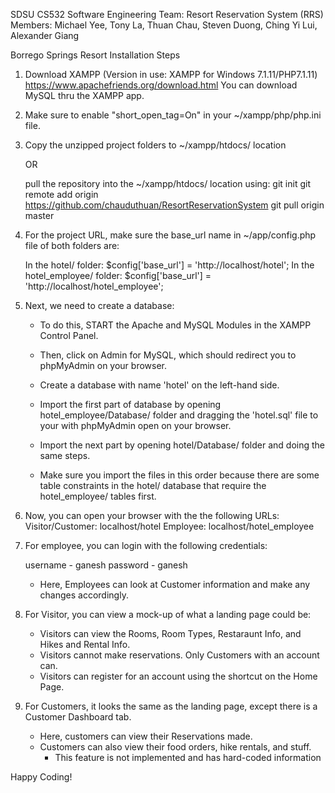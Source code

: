 SDSU CS532 Software Engineering
Team: Resort Reservation System (RRS)
Members: Michael Yee, Tony La, Thuan Chau, Steven Duong, Ching Yi Lui, Alexander Giang


Borrego Springs Resort Installation Steps

1. Download XAMPP (Version in use: XAMPP for Windows 7.1.11/PHP7.1.11)
	https://www.apachefriends.org/download.html
   You can download MySQL thru the XAMPP app.

2. Make sure to enable "short_open_tag=On" in your ~/xampp/php/php.ini file.

3. Copy the unzipped project folders to ~/xampp/htdocs/ location 

	OR
	
	pull the repository into the ~/xampp/htdocs/ location using: 
	git init
	git remote add origin https://github.com/chauduthuan/ResortReservationSystem
	git pull origin master

4. For the project URL, make sure the base_url name in ~/app/config.php file of both folders are:
	
	In the hotel/ folder: 
		$config['base_url'] = 'http://localhost/hotel';
	In the hotel_employee/ folder:
		$config['base_url'] = 'http://localhost/hotel_employee';

5. Next, we need to create a database:
	- To do this, START the Apache and MySQL Modules in the XAMPP Control Panel.
	- Then, click on Admin for MySQL, which should redirect you to phpMyAdmin on your browser.

	- Create a database with name 'hotel' on the left-hand side.
	- Import the first part of database by opening hotel_employee/Database/ folder and dragging 
	the 'hotel.sql' file to your with phpMyAdmin open on your browser.
	- Import the next part by opening hotel/Database/ folder and doing the same steps.
	- Make sure you import the files in this order because there are some table constraints in 
	the hotel/ database that require the hotel_employee/ tables first.
	
4. Now, you can open your browser with the the following URLs:
	Visitor/Customer: localhost/hotel
	Employee: localhost/hotel_employee
	
5. For employee, you can login with the following credentials:

	username - ganesh
	password - ganesh

	- Here, Employees can look at Customer information and make any changes accordingly.

6. For Visitor, you can view a mock-up of what a landing page could be:
	- Visitors can view the Rooms, Room Types, Restaraunt Info, and Hikes and Rental Info. 
	- Visitors cannot make reservations. Only Customers with an account can.
	- Visitors can register for an account using the shortcut on the Home Page.

7. For Customers, it looks the same as the landing page, except there is a Customer Dashboard tab.
	- Here, customers can view their Reservations made.
	- Customers can also view their food orders, hike rentals, and stuff. 
		- This feature is not implemented and has hard-coded information

Happy Coding!
